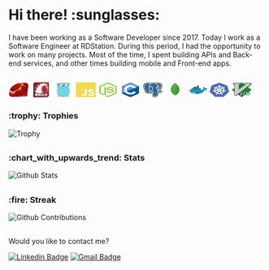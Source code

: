 <h1>Hi there! :sunglasses:</h1>
<p>
I have been working as a Software Developer since 2017. Today I work as a Software Engineer at RDStation. During this period, I had the opportunity to work on many projects. Most of the time, I spent building APIs and Back-end services, and other times building mobile and Front-end apps.
</p>

##

<div style="display: inline-block">
  <img alt="Ruby" src="https://raw.githubusercontent.com/devicons/devicon/master/icons/ruby/ruby-original.svg" height="30" width="40" />
  <img alt="Ruby on Rails" src="https://raw.githubusercontent.com/devicons/devicon/master/icons/rails/rails-original-wordmark.svg" height="30" width="40" />
  <img alt="Go (Golang)" src="https://raw.githubusercontent.com/devicons/devicon/master/icons/go/go-original.svg" height="30" width="40" />
  <img alt="JavaScript" src="https://raw.githubusercontent.com/devicons/devicon/master/icons/javascript/javascript-plain.svg" height="30" width="40" />
  <img alt="Node.js" src="https://raw.githubusercontent.com/devicons/devicon/master/icons/nodejs/nodejs-original.svg" height="30" width="40" />
  <img alt="C" src="https://raw.githubusercontent.com/devicons/devicon/master/icons/c/c-original.svg" height="30" width="40" />
  <img alt="PostgreSQL" src="https://raw.githubusercontent.com/devicons/devicon/master/icons/postgresql/postgresql-original.svg" height="30" width="40" />
  <img alt="MongoDB" src="https://raw.githubusercontent.com/devicons/devicon/master/icons/mongodb/mongodb-original.svg" height="30" width="40" />
  <img alt="Docker" src="https://raw.githubusercontent.com/devicons/devicon/master/icons/docker/docker-original.svg" height="30" width="40" />
  <img alt="Kubernetes" src="https://raw.githubusercontent.com/devicons/devicon/master/icons/kubernetes/kubernetes-plain.svg" height="30" width="40" />
  <img alt="Vim" src="https://raw.githubusercontent.com/devicons/devicon/master/icons/vim/vim-original.svg" height="30" width="40" />
</div>

<h3>:trophy: Trophies</h3>
<img alt="Trophy" src="https://github-profile-trophy.vercel.app/?username=flaviogf&column=7" />

##

<h3>:chart_with_upwards_trend: Stats</h3>
<img alt="Github Stats" src="https://github-readme-stats.vercel.app/api?username=flaviogf&show_icons=true&include_all_commits=true" />

##

<h3>:fire: Streak</h3>
<img alt="Github Contributions" src="https://github-readme-streak-stats.herokuapp.com/?user=flaviogf&hide_border=true" />

##

<p>Would you like to contact me?</p>

[![Linkedin Badge](https://img.shields.io/badge/-LinkedIn-blue?style=flat-square&logo=Linkedin&logoColor=white&link=https://www.linkedin.com/in/flaviogf)](https://www.linkedin.com/in/flaviogf)
[![Gmail Badge](https://img.shields.io/badge/-Gmail-red?style=flat-square&logo=Gmail&logoColor=white&link=mailto:flavio.fernandes6@gmail.com)](mailto:flavio.fernandes6@gmail.com)
